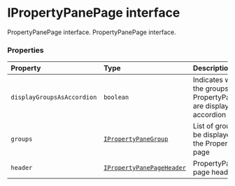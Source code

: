 # IPropertyPanePage interface





PropertyPanePage interface. 
PropertyPanePage interface.




### Properties

| Property	   | Type	| Description|
|:-------------|:-------|:-----------|
|`displayGroupsAsAccordion`      | `boolean` | Indicates whether the groups on the PropertyPanePage are displayed as accordion or not |
|`groups`      | [`IPropertyPaneGroup`](ipropertypanegroup.md) | List of groups to be displayed on the PropertyPane page |
|`header`      | [`IPropertyPanePageHeader`](ipropertypanepageheader.md) | PropertyPane page header |





